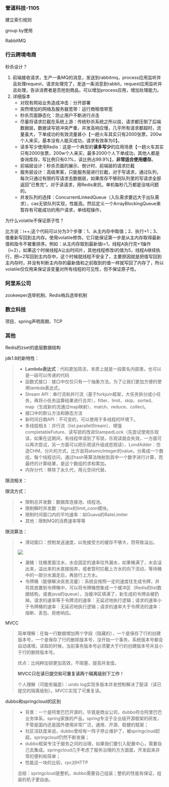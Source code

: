 ### 誉道科技-1105

建立索引规则

group by使用

RabbitMQ

### 行云跨境电商

秒杀设计？

1. 前端接收请求，生产一条MQ的消息，发送到rabbitmq，process应用监听并且处理request，请求处理完了，发送一条消息到rabbit，request应用监听并且处理，告诉消费者是否抢到商品，可以增加process应用，增加处理能力。
2. 详细版本
   - 对现有网站业务造成冲击：分开部署
   - 突然增加的网络及服务器宽带：运行商租借带宽
   - 秒杀页面静态化：防止用户不断进行点击
   - 尽量将请求拦截在系统上游：传统秒杀系统之所以挂，请求都压倒了后端数据层，数据读写锁冲突严重，并发高响应慢，几乎所有请求都超时，流量虽大，下单成功的有效流量甚小【一趟火车其实只有2000张票，200w个人来买，基本没有人能买成功，请求有效率为0】。
   - 读多写少使用Redis：这是一个典型的**读多写少**的应用场景【一趟火车其实只有2000张票，200w个人来买，最多2000个人下单成功，其他人都是查询库存，写比例只有0.1%，读比例占99.9%】，**非常适合使用缓存**。
   - 前端层设计：秒杀页面的展示、倒计时、前端层的请求拦截
   - 服务层设计：高级黑客，只能服务层进行拦截，对于写请求，通过队列，每次只通过有限的写请求去数据层，如果库存不够则队列里的写请求全部返回”已售完“。对于读请求，用Redis来抗，单机每秒几万都是没啥问题的。
   - 并发队列的选择：ConcurrentLinkedQueue（入队需求要远大于出队需求），cas无锁队列实现，性能高。然后定义一个ArrayBlockingQueue来暂存有可能成功的用户请求，单线程操作，

为什么volatile不保证原子性？

比方说：i++;这个代码可以分为3个步骤：1、从主内存中取值；2、执行+1；3、值重新写回到主内存。使用volatile修饰，它只能保证第一步是从主内存取得最新值和指令不被重排序。例如：从主内存取到最新值i=1，线程A执行完+1操作（i=2），如果这个时候线程A让出时间片，其他线程修改i的值为5，线程A继续执行，把i=2写回到主内存中，这个时候就线程不安全了，主要原因就是把值写回到主内存时，并没有判断主内存的最新值和之前取到的值一样就写回了内存了，所以volatile仅仅用来保证该变量对所有线程的可见性，但不保证原子性。

### 阿里系公司

zookeeper选举机制、Redis哨兵选举机制

### 数立科技

项目、spring声明周期、TCP

### 其他

Redis的zset的底层数据结构

jdk1.8的新特性：

> - **Lambda表达式**：代码更加简洁，本质上就是一段匿名内部类，也可以是一段可以传递的代码
> - 函数式接口：接口中仅仅只有一个抽象方法。为了让我们更加方便的使用lambda表达式。
> - Stream API：串行流和并行流（基于forkjoin框架，大任务拆分成小任务，再将小任务运算结果进行合并），filter、limit、skip、sorted、map（生成新的流通过map映射）、match、reduce、collect。
> - 接口中的默认方法和静态方法
> - 新时间日期API：不可变的，可以使用于多线程的环境下。
> - 多线程相关：并行流（list.parallelStream）、增强completableFuture、读写锁的改进StampedLock（先尝试使用乐观读，如果在这期间，有线程申请到了写锁，乐观读就会失效，一方面可以再次尝试，另一方面可以把乐观读升级成悲观读）、LondAdder：仿造CHM，分片的方式，比方说将atomicInteger的value，分离成一个数组，每个线程访问，通过hash等算法映射到其中一个数字进行计算，而最终的计算结果，是这个数组的求和累加。
> - 内存分代：移除了永久代，用元空间代替。

限流相关：

限流方式：

> - 限制总并发数：数据库连接池、线程池。
> - 限制瞬时并发数：Nginx的limit_conn模块。
> - 限制时间窗口内的平均速率：如Guava的RateLimiter
> - 其他：限制MQ的消费速率等等

限流算法：

> - 滑动窗口：控制发送速度，以免接受方的缓存不够大，而导致溢出。
>
> ![](https://tva1.sinaimg.cn/large/006y8mN6gy1g95ggs1ubvj31ho0i6my6.jpg)
>
> - 漏桶：往桶里面注水，水会固定的速率往外漏水，如果桶满了，水会溢出来，溢出来的水直接抛弃，或者暂时拦截上方水的向下流动，等待桶中的一部分水漏走后，再放行上方水。
> - 令牌桶（能够解决突发流量）：系统会按照一定的速度往生成令牌，并将其放置到令牌桶中，可以将令牌桶想象成一个缓冲区（Redis的list数据结构，或者java的queue），当缓冲区填满了，新生成的令牌会被扔掉。请求的速率等于令牌流的速率：无延迟地执行逻辑；请求的速率小于令牌桶的速率：无延迟地执行逻辑；请求的速率大于令牌流的速率：熔断、丢包、拒绝响应。

MVCC

> 简单理解：在每一行数据增加两个字段（隐藏的），一个是保存了行的创建版本号，一个是保存了行的删除版本号，没开始一个事务，系统版本号都会自动递增。读取的时候，当前事务版本号必须要大于行的创建版本号并且小于行的删除版本号。
>
> 优点：比纯粹加锁更加高效，不阻塞，提高并发度。
>
> **MVCC只在读已提交和可重复读两个隔离级别下工作！**
>
> 个人理解（可能有偏差）：undo log实现多版本并发控制解决了脏读（读已提交的隔离级别）。MVCC实现了可重复读。

dubbo和springcloud的区别

> - 背景：一个是阿里巴巴开源的，毕竟是商业公司，dubbo符合阿里巴巴业务体系。spring家族的产品，spring专注于企业级开源框架的研发，不管是国内还是国外使用非常广泛，通用、开源、稳健的框架；
> - 社区活跃度来说，dubbo曾经有一阵子停止维护了，被springcloud赶超，springcloud仍然不断发展；
> - dubbo框架专注于服务之间的治理，如果我们要引入配置中心，需要自己去集成。springcloud几乎考虑了服务治理的方方面面，开发起来非常的便利和简单；
> - 性能这一块的比较，rpc对HTTP
>
> 总结：springcloud是整机，dubbo需要自己组装；整机的性能有保证，组装的机子更自由。